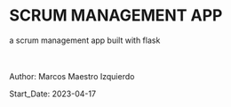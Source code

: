 # SCRUM MANAGEMENT APP
a scrum management app built with flask

<br>
<br>
Author: Marcos Maestro Izquierdo

Start_Date: 2023-04-17 
<br>
